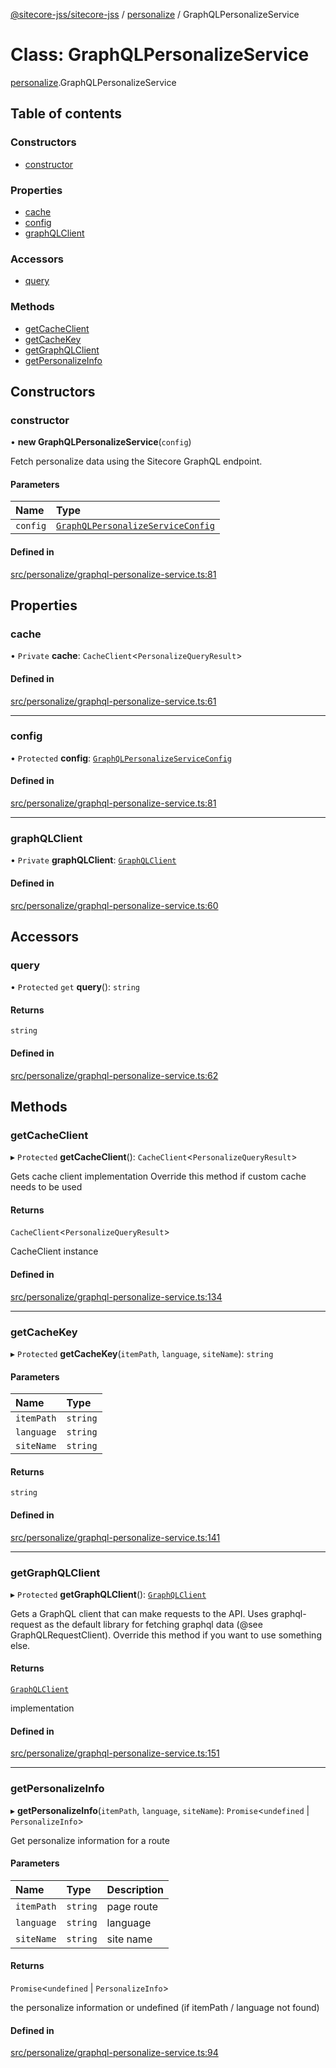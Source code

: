 [@sitecore-jss/sitecore-jss](../README.md) / [personalize](../modules/personalize.md) / GraphQLPersonalizeService

# Class: GraphQLPersonalizeService

[personalize](../modules/personalize.md).GraphQLPersonalizeService

## Table of contents

### Constructors

- [constructor](personalize.GraphQLPersonalizeService.md#constructor)

### Properties

- [cache](personalize.GraphQLPersonalizeService.md#cache)
- [config](personalize.GraphQLPersonalizeService.md#config)
- [graphQLClient](personalize.GraphQLPersonalizeService.md#graphqlclient)

### Accessors

- [query](personalize.GraphQLPersonalizeService.md#query)

### Methods

- [getCacheClient](personalize.GraphQLPersonalizeService.md#getcacheclient)
- [getCacheKey](personalize.GraphQLPersonalizeService.md#getcachekey)
- [getGraphQLClient](personalize.GraphQLPersonalizeService.md#getgraphqlclient)
- [getPersonalizeInfo](personalize.GraphQLPersonalizeService.md#getpersonalizeinfo)

## Constructors

### constructor

• **new GraphQLPersonalizeService**(`config`)

Fetch personalize data using the Sitecore GraphQL endpoint.

#### Parameters

| Name | Type |
| :------ | :------ |
| `config` | [`GraphQLPersonalizeServiceConfig`](../modules/personalize.md#graphqlpersonalizeserviceconfig) |

#### Defined in

[src/personalize/graphql-personalize-service.ts:81](https://github.com/Sitecore/jss/blob/b6912515b/packages/sitecore-jss/src/personalize/graphql-personalize-service.ts#L81)

## Properties

### cache

• `Private` **cache**: `CacheClient`<`PersonalizeQueryResult`\>

#### Defined in

[src/personalize/graphql-personalize-service.ts:61](https://github.com/Sitecore/jss/blob/b6912515b/packages/sitecore-jss/src/personalize/graphql-personalize-service.ts#L61)

___

### config

• `Protected` **config**: [`GraphQLPersonalizeServiceConfig`](../modules/personalize.md#graphqlpersonalizeserviceconfig)

#### Defined in

[src/personalize/graphql-personalize-service.ts:81](https://github.com/Sitecore/jss/blob/b6912515b/packages/sitecore-jss/src/personalize/graphql-personalize-service.ts#L81)

___

### graphQLClient

• `Private` **graphQLClient**: [`GraphQLClient`](../interfaces/index.GraphQLClient.md)

#### Defined in

[src/personalize/graphql-personalize-service.ts:60](https://github.com/Sitecore/jss/blob/b6912515b/packages/sitecore-jss/src/personalize/graphql-personalize-service.ts#L60)

## Accessors

### query

• `Protected` `get` **query**(): `string`

#### Returns

`string`

#### Defined in

[src/personalize/graphql-personalize-service.ts:62](https://github.com/Sitecore/jss/blob/b6912515b/packages/sitecore-jss/src/personalize/graphql-personalize-service.ts#L62)

## Methods

### getCacheClient

▸ `Protected` **getCacheClient**(): `CacheClient`<`PersonalizeQueryResult`\>

Gets cache client implementation
Override this method if custom cache needs to be used

#### Returns

`CacheClient`<`PersonalizeQueryResult`\>

CacheClient instance

#### Defined in

[src/personalize/graphql-personalize-service.ts:134](https://github.com/Sitecore/jss/blob/b6912515b/packages/sitecore-jss/src/personalize/graphql-personalize-service.ts#L134)

___

### getCacheKey

▸ `Protected` **getCacheKey**(`itemPath`, `language`, `siteName`): `string`

#### Parameters

| Name | Type |
| :------ | :------ |
| `itemPath` | `string` |
| `language` | `string` |
| `siteName` | `string` |

#### Returns

`string`

#### Defined in

[src/personalize/graphql-personalize-service.ts:141](https://github.com/Sitecore/jss/blob/b6912515b/packages/sitecore-jss/src/personalize/graphql-personalize-service.ts#L141)

___

### getGraphQLClient

▸ `Protected` **getGraphQLClient**(): [`GraphQLClient`](../interfaces/index.GraphQLClient.md)

Gets a GraphQL client that can make requests to the API. Uses graphql-request as the default
library for fetching graphql data (@see GraphQLRequestClient). Override this method if you
want to use something else.

#### Returns

[`GraphQLClient`](../interfaces/index.GraphQLClient.md)

implementation

#### Defined in

[src/personalize/graphql-personalize-service.ts:151](https://github.com/Sitecore/jss/blob/b6912515b/packages/sitecore-jss/src/personalize/graphql-personalize-service.ts#L151)

___

### getPersonalizeInfo

▸ **getPersonalizeInfo**(`itemPath`, `language`, `siteName`): `Promise`<`undefined` \| `PersonalizeInfo`\>

Get personalize information for a route

#### Parameters

| Name | Type | Description |
| :------ | :------ | :------ |
| `itemPath` | `string` | page route |
| `language` | `string` | language |
| `siteName` | `string` | site name |

#### Returns

`Promise`<`undefined` \| `PersonalizeInfo`\>

the personalize information or undefined (if itemPath / language not found)

#### Defined in

[src/personalize/graphql-personalize-service.ts:94](https://github.com/Sitecore/jss/blob/b6912515b/packages/sitecore-jss/src/personalize/graphql-personalize-service.ts#L94)
